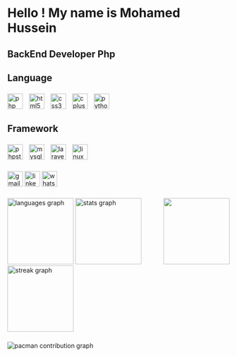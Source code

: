 <h1 align="left">Hello ! My name is Mohamed Hussein</h1>

###

<h2 align="left">BackEnd Developer Php</h2>

###

<h2 align="left">Language</h2>

###

<div align="left">
  <img src="https://cdn.jsdelivr.net/gh/devicons/devicon/icons/php/php-original.svg" height="35" alt="php logo"  />
  <img width="6" />
  <img src="https://cdn.jsdelivr.net/gh/devicons/devicon/icons/html5/html5-original.svg" height="35" alt="html5 logo"  />
  <img width="6" />
  <img src="https://cdn.jsdelivr.net/gh/devicons/devicon/icons/css3/css3-original.svg" height="35" alt="css3 logo"  />
  <img width="6" />
  <img src="https://cdn.simpleicons.org/c++/00599C" height="35" alt="cplusplus logo"  />
  <img width="6" />
  <img src="https://cdn.jsdelivr.net/gh/devicons/devicon/icons/python/python-original.svg" height="35" alt="python logo"  />
</div>

###

<h2 align="left">Framework</h2>

###

<div align="left">
  <img src="https://cdn.jsdelivr.net/gh/devicons/devicon/icons/phpstorm/phpstorm-original.svg" height="35" alt="phpstorm logo"  />
  <img width="6" />
  <img src="https://cdn.simpleicons.org/mysql/4479A1" height="35" alt="mysql logo"  />
  <img width="6" />
  <img src="https://cdn.jsdelivr.net/gh/devicons/devicon/icons/laravel/laravel-original.svg" height="35" alt="laravel logo"  />
  <img width="6" />
  <img src="https://cdn.simpleicons.org/linux/FCC624" height="35" alt="linux logo"  />
</div>

###

<div align="left">
  <img src="https://img.shields.io/static/v1?message=Gmail&logo=gmail&label=&color=D14836&logoColor=white&labelColor=&style=for-the-badge" height="35" alt="gmail logo"  />
  <img src="https://img.shields.io/static/v1?message=LinkedIn&logo=linkedin&label=&color=0077B5&logoColor=white&labelColor=&style=for-the-badge" height="35" alt="linkedin logo"  />
  <img src="https://img.shields.io/static/v1?message=Whatsapp&logo=whatsapp&label=&color=25D366&logoColor=white&labelColor=&style=for-the-badge" height="35" alt="whatsapp logo"  />
</div>

###

<img align="right" height="150" src="https://media.giphy.com/media/v1.Y2lkPTc5MGI3NjExaXcyZXF3dG53dnF5OGw2a25id21jNDFhd2R5dXJrZjRyamFyMm82YiZlcD12MV9zdGlja2Vyc19zZWFyY2gmY3Q9cw/jUz0F5Sa3pq59aEX3Q/giphy.gif"  />

###

<div align="left">
  <img src="https://github-readme-stats.vercel.app/api/top-langs?username=mohamedahmed8511&locale=en&hide_title=false&layout=compact&card_width=320&langs_count=5&theme=dark&hide_border=false" height="150" alt="languages graph"  />
  <img src="https://github-readme-stats.vercel.app/api?username=mohamedahmed8511&hide_title=false&hide_rank=false&show_icons=true&include_all_commits=true&count_private=true&disable_animations=false&theme=dracula&locale=en&hide_border=false" height="150" alt="stats graph"  />
  <img src="https://streak-stats.demolab.com?user=mohamedahmed8511&locale=en&mode=daily&theme=dracula&hide_border=false&border_radius=5" height="150" alt="streak graph"  />
</div>

###

<picture>
  <source media="(prefers-color-scheme: dark)" srcset="https://raw.githubusercontent.com/mohamedahmed8511/mohamedahmed8511/output/pacman-contribution-graph-dark.svg">
  <source media="(prefers-color-scheme: light)" srcset="https://raw.githubusercontent.com/mohamedahmed8511/mohamedahmed8511/output/pacman-contribution-graph.svg">
  <img alt="pacman contribution graph" src="https://raw.githubusercontent.com/mohamedahmed8511/mohamedahmed8511/output/pacman-contribution-graph.svg">
</picture>

###
